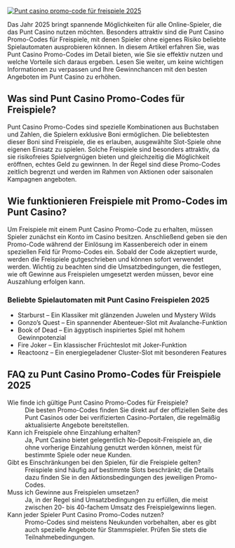 [![Punt casino promo-code für freispiele 2025](https://123-caf.pages.dev/gitsignup.png)](https://vrmoo.ru/Bt82HjjY)

<div>   <p>Das Jahr 2025 bringt spannende Möglichkeiten für alle Online-Spieler, die das Punt Casino nutzen möchten. Besonders attraktiv sind die Punt Casino Promo-Codes für Freispiele, mit denen Spieler ohne eigenes Risiko beliebte Spielautomaten ausprobieren können. In diesem Artikel erfahren Sie, was Punt Casino Promo-Codes im Detail bieten, wie Sie sie effektiv nutzen und welche Vorteile sich daraus ergeben. Lesen Sie weiter, um keine wichtigen Informationen zu verpassen und Ihre Gewinnchancen mit den besten Angeboten im Punt Casino zu erhöhen.</p>    <h2>Was sind Punt Casino Promo-Codes für Freispiele?</h2>   <p>Punt Casino Promo-Codes sind spezielle Kombinationen aus Buchstaben und Zahlen, die Spielern exklusive Boni ermöglichen. Die beliebtesten dieser Boni sind Freispiele, die es erlauben, ausgewählte Slot-Spiele ohne eigenen Einsatz zu spielen. Solche Freispiele sind besonders attraktiv, da sie risikofreies Spielvergnügen bieten und gleichzeitig die Möglichkeit eröffnen, echtes Geld zu gewinnen. In der Regel sind diese Promo-Codes zeitlich begrenzt und werden im Rahmen von Aktionen oder saisonalen Kampagnen angeboten.</p>    <h2>Wie funktionieren Freispiele mit Promo-Codes im Punt Casino?</h2>   <p>Um Freispiele mit einem Punt Casino Promo-Code zu erhalten, müssen Spieler zunächst ein Konto im Casino besitzen. Anschließend geben sie den Promo-Code während der Einlösung im Kassenbereich oder in einem speziellen Feld für Promo-Codes ein. Sobald der Code akzeptiert wurde, werden die Freispiele gutgeschrieben und können sofort verwendet werden. Wichtig zu beachten sind die Umsatzbedingungen, die festlegen, wie oft Gewinne aus Freispielen umgesetzt werden müssen, bevor eine Auszahlung erfolgen kann.</p>    <h3>Beliebte Spielautomaten mit Punt Casino Freispielen 2025</h3>   <ul>     <li>Starburst – Ein Klassiker mit glänzenden Juwelen und Mystery Wilds</li>     <li>Gonzo’s Quest – Ein spannender Abenteuer-Slot mit Avalanche-Funktion</li>     <li>Book of Dead – Ein ägyptisch inspiriertes Spiel mit hohem Gewinnpotenzial</li>     <li>Fire Joker – Ein klassischer Früchteslot mit Joker-Funktion</li>     <li>Reactoonz – Ein energiegeladener Cluster-Slot mit besonderen Features</li>   </ul>    <h2>FAQ zu Punt Casino Promo-Codes für Freispiele 2025</h2>   <dl>     <dt>Wie finde ich gültige Punt Casino Promo-Codes für Freispiele?</dt>     <dd>Die besten Promo-Codes finden Sie direkt auf der offiziellen Seite des Punt Casinos oder bei verifizierten Casino-Portalen, die regelmäßig aktualisierte Angebote bereitstellen.</dd>      <dt>Kann ich Freispiele ohne Einzahlung erhalten?</dt>     <dd>Ja, Punt Casino bietet gelegentlich No-Deposit-Freispiele an, die ohne vorherige Einzahlung genutzt werden können, meist für bestimmte Spiele oder neue Kunden.</dd>      <dt>Gibt es Einschränkungen bei den Spielen, für die Freispiele gelten?</dt>     <dd>Freispiele sind häufig auf bestimmte Slots beschränkt; die Details dazu finden Sie in den Aktionsbedingungen des jeweiligen Promo-Codes.</dd>      <dt>Muss ich Gewinne aus Freispielen umsetzen?</dt>     <dd>Ja, in der Regel sind Umsatzbedingungen zu erfüllen, die meist zwischen 20- bis 40-fachem Umsatz des Freispielgewinns liegen.</dd>      <dt>Kann jeder Spieler Punt Casino Promo-Codes nutzen?</dt>     <dd>Promo-Codes sind meistens Neukunden vorbehalten, aber es gibt auch spezielle Angebote für Stammspieler. Prüfen Sie stets die Teilnahmebedingungen.</dd>   </dl>   </div>